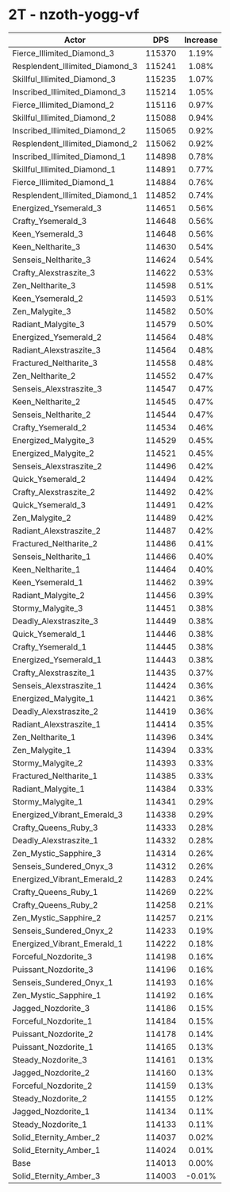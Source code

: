 # 2T - nzoth-yogg-vf
| Actor | DPS | Increase |
|---|:---:|:---:|
|Fierce_Illimited_Diamond_3|115370|1.19%|
|Resplendent_Illimited_Diamond_3|115241|1.08%|
|Skillful_Illimited_Diamond_3|115235|1.07%|
|Inscribed_Illimited_Diamond_3|115214|1.05%|
|Fierce_Illimited_Diamond_2|115116|0.97%|
|Skillful_Illimited_Diamond_2|115088|0.94%|
|Inscribed_Illimited_Diamond_2|115065|0.92%|
|Resplendent_Illimited_Diamond_2|115062|0.92%|
|Inscribed_Illimited_Diamond_1|114898|0.78%|
|Skillful_Illimited_Diamond_1|114891|0.77%|
|Fierce_Illimited_Diamond_1|114884|0.76%|
|Resplendent_Illimited_Diamond_1|114852|0.74%|
|Energized_Ysemerald_3|114651|0.56%|
|Crafty_Ysemerald_3|114648|0.56%|
|Keen_Ysemerald_3|114648|0.56%|
|Keen_Neltharite_3|114630|0.54%|
|Senseis_Neltharite_3|114624|0.54%|
|Crafty_Alexstraszite_3|114622|0.53%|
|Zen_Neltharite_3|114598|0.51%|
|Keen_Ysemerald_2|114593|0.51%|
|Zen_Malygite_3|114582|0.50%|
|Radiant_Malygite_3|114579|0.50%|
|Energized_Ysemerald_2|114564|0.48%|
|Radiant_Alexstraszite_3|114564|0.48%|
|Fractured_Neltharite_3|114558|0.48%|
|Zen_Neltharite_2|114552|0.47%|
|Senseis_Alexstraszite_3|114547|0.47%|
|Keen_Neltharite_2|114545|0.47%|
|Senseis_Neltharite_2|114544|0.47%|
|Crafty_Ysemerald_2|114534|0.46%|
|Energized_Malygite_3|114529|0.45%|
|Energized_Malygite_2|114521|0.45%|
|Senseis_Alexstraszite_2|114496|0.42%|
|Quick_Ysemerald_2|114494|0.42%|
|Crafty_Alexstraszite_2|114492|0.42%|
|Quick_Ysemerald_3|114491|0.42%|
|Zen_Malygite_2|114489|0.42%|
|Radiant_Alexstraszite_2|114487|0.42%|
|Fractured_Neltharite_2|114486|0.41%|
|Senseis_Neltharite_1|114466|0.40%|
|Keen_Neltharite_1|114464|0.40%|
|Keen_Ysemerald_1|114462|0.39%|
|Radiant_Malygite_2|114456|0.39%|
|Stormy_Malygite_3|114451|0.38%|
|Deadly_Alexstraszite_3|114449|0.38%|
|Quick_Ysemerald_1|114446|0.38%|
|Crafty_Ysemerald_1|114445|0.38%|
|Energized_Ysemerald_1|114443|0.38%|
|Crafty_Alexstraszite_1|114435|0.37%|
|Senseis_Alexstraszite_1|114424|0.36%|
|Energized_Malygite_1|114421|0.36%|
|Deadly_Alexstraszite_2|114419|0.36%|
|Radiant_Alexstraszite_1|114414|0.35%|
|Zen_Neltharite_1|114396|0.34%|
|Zen_Malygite_1|114394|0.33%|
|Stormy_Malygite_2|114393|0.33%|
|Fractured_Neltharite_1|114385|0.33%|
|Radiant_Malygite_1|114384|0.33%|
|Stormy_Malygite_1|114341|0.29%|
|Energized_Vibrant_Emerald_3|114338|0.29%|
|Crafty_Queens_Ruby_3|114333|0.28%|
|Deadly_Alexstraszite_1|114332|0.28%|
|Zen_Mystic_Sapphire_3|114314|0.26%|
|Senseis_Sundered_Onyx_3|114312|0.26%|
|Energized_Vibrant_Emerald_2|114283|0.24%|
|Crafty_Queens_Ruby_1|114269|0.22%|
|Crafty_Queens_Ruby_2|114258|0.21%|
|Zen_Mystic_Sapphire_2|114257|0.21%|
|Senseis_Sundered_Onyx_2|114233|0.19%|
|Energized_Vibrant_Emerald_1|114222|0.18%|
|Forceful_Nozdorite_3|114198|0.16%|
|Puissant_Nozdorite_3|114196|0.16%|
|Senseis_Sundered_Onyx_1|114193|0.16%|
|Zen_Mystic_Sapphire_1|114192|0.16%|
|Jagged_Nozdorite_3|114186|0.15%|
|Forceful_Nozdorite_1|114184|0.15%|
|Puissant_Nozdorite_2|114178|0.14%|
|Puissant_Nozdorite_1|114165|0.13%|
|Steady_Nozdorite_3|114161|0.13%|
|Jagged_Nozdorite_2|114160|0.13%|
|Forceful_Nozdorite_2|114159|0.13%|
|Steady_Nozdorite_2|114155|0.12%|
|Jagged_Nozdorite_1|114134|0.11%|
|Steady_Nozdorite_1|114133|0.11%|
|Solid_Eternity_Amber_2|114037|0.02%|
|Solid_Eternity_Amber_1|114024|0.01%|
|Base|114013|0.00%|
|Solid_Eternity_Amber_3|114003|-0.01%|
